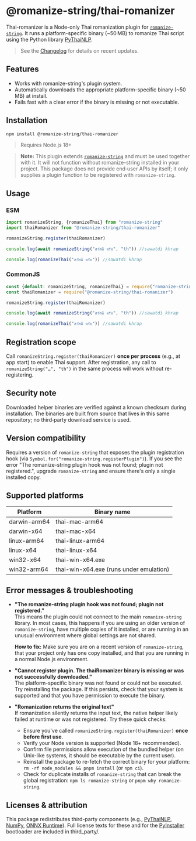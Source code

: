 
# @romanize-string/thai-romanizer

Thai-romanizer is a Node-only Thai romanization plugin for [`romanize-string`](https://www.npmjs.com/package/romanize-string). It runs a platform-specific binary (~50 MB) to romanize Thai script using the Python library [PyThaiNLP](https://pypi.org/project/pythainlp/).

> See the [Changelog](./CHANGELOG.md) for details on recent updates.

## Features

- Works with romanize-string's plugin system.
- Automatically downloads the appropriate platform-specific binary (~50 MB) at install.
- Fails fast with a clear error if the binary is missing or not executable.

## Installation

```sh
npm install @romanize-string/thai-romanizer
```

> Requires Node.js 18+

> **Note:** This plugin extends [`romanize-string`](https://www.npmjs.com/package/romanize-string) and must be used together with it. It will not function without romanize-string installed in your project. This package does not provide end‑user APIs by itself; it only supplies a plugin function to be registered with `romanize-string`.

## Usage

### ESM

```ts
import romanizeString, {romanizeThai} from "romanize-string"
import thaiRomanizer from "@romanize-string/thai-romanizer"

romanizeString.register(thaiRomanizer)

console.log(await romanizeString("สวัสดี ครับ", "th")) //sawatdi khrap

console.log(romanizeThai("สวัสดี ครับ")) //sawatdi khrap

```

### CommonJS

```ts
const {default: romanizeString, romanizeThai} = require("romanize-string")
const thaiRomanizer = require("@romanize-string/thai-romanizer")

romanizeString.register(thaiRomanizer)

console.log(await romanizeString("สวัสดี ครับ", "th")) //sawatdi khrap

console.log(romanizeThai("สวัสดี ครับ")) //sawatdi khrap

```

## Registration scope

Call `romanizeString.register(thaiRomanizer)` **once per process** (e.g., at app start) to enable Thai support. After registration, any call to `romanizeString("…", "th")` in the same process will work without re-registering.

## Security note

Downloaded helper binaries are verified against a known checksum during installation. The binaries are built from source that lives in this same repository; no third‑party download service is used.

## Version compatibility

Requires a version of `romanize-string` that exposes the plugin registration hook (via `Symbol.for("romanize-string.registerPlugin")`). If you see the error "The romanize-string plugin hook was not found; plugin not registered.", upgrade `romanize-string` and ensure there's only a single installed copy.

## Supported platforms

| Platform       | Binary name              |
| -------------- | ----------------------- |
| darwin-arm64   | thai-mac-arm64          |
| darwin-x64     | thai-mac-x64            |
| linux-arm64    | thai-linux-arm64        |
| linux-x64      | thai-linux-x64          |
| win32-x64      | thai-win-x64.exe        |
| win32-arm64    | thai-win-x64.exe (runs under emulation) |

## Error messages & troubleshooting

- **"The romanize-string plugin hook was not found; plugin not registered."**  
  This means the plugin could not connect to the main `romanize-string` library. In most cases, this happens if you are using an older version of `romanize-string`, have multiple copies of it installed, or are running in an unusual environment where global settings are not shared.

  **How to fix:** Make sure you are on a recent version of `romanize-string`, that your project only has one copy installed, and that you are running in a normal Node.js environment.

- **"Cannot register plugin. The thaiRomanizer binary is missing or was not successfully downloaded."**  
  The platform-specific binary was not found or could not be executed. Try reinstalling the package. If this persists, check that your system is supported and that you have permission to execute the binary.

- **"Romanization returns the original text"**  
  If romanization silently returns the input text, the native helper likely failed at runtime or was not registered. Try these quick checks:

  - Ensure you've called `romanizeString.register(thaiRomanizer)` **once before first use**.
  - Verify your Node version is supported (Node 18+ recommended).
  - Confirm file permissions allow execution of the bundled helper (on Unix-like systems, it should be executable by the current user).
  - Reinstall the package to re-fetch the correct binary for your platform: `rm -rf node_modules && pnpm install` (or `npm ci`).
  - Check for duplicate installs of `romanize-string` that can break the global registration: `npm ls romanize-string` or `pnpm why romanize-string`.

## Licenses & attribution

This package redistributes third-party components (e.g., [PyThaiNLP](https://pypi.org/project/pythainlp/), [NumPy](https://numpy.org/), [ONNX Runtime](https://onnxruntime.ai/)). Full license texts for these and for the [PyInstaller](https://pyinstaller.org/en/stable/) bootloader are included in third_party/.
